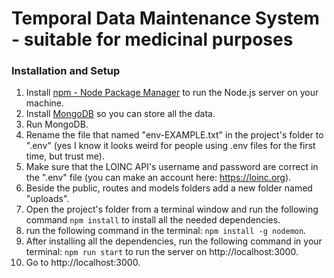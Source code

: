 # Temporal Data Maintenance System - suitable for medicinal purposes

### Installation and Setup

1. Install [npm - Node Package Manager](https://docs.npmjs.com/downloading-and-installing-node-js-and-npm) to run the Node.js server on your machine.
1. Install [MongoDB](https://docs.mongodb.com/manual/tutorial/install-mongodb-on-windows) so you can store all the data.
1. Run MongoDB.
1. Rename the file that named "env-EXAMPLE.txt" in the project's folder to ".env" (yes I know it looks weird for people using .env files for the first time, but trust me).
1. Make sure that the LOINC API's username and password are correct in the ".env" file (you can make an account here: https://loinc.org).
1. Beside the public, routes and models folders add a new folder named "uploads".
1. Open the project's folder from a terminal window and run the following command `npm install` to install all the needed dependencies.
1. run the following command in the terminal: `npm install -g nodemon`.
1. After installing all the dependencies, run the following command in your terminal: `npm run start` to run the server on http://localhost:3000.
1. Go to http://localhost:3000.